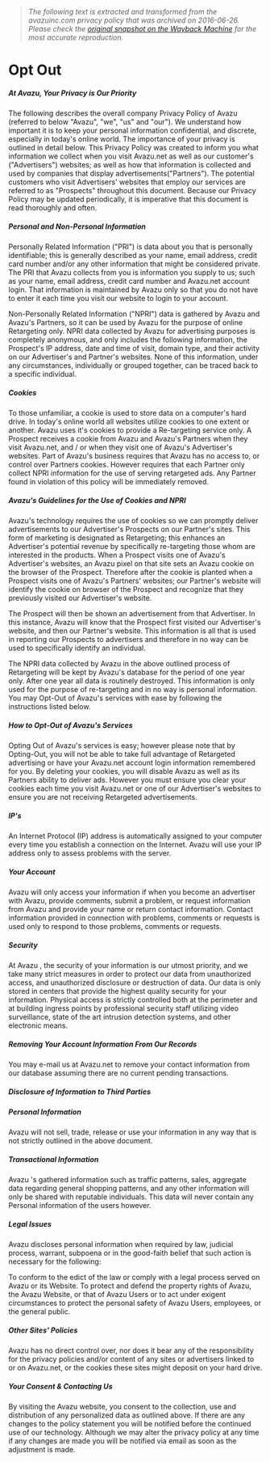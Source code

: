 > *The following text is extracted and transformed from the avazuinc.com privacy policy that was archived on 2016-06-26. Please check the [original snapshot on the Wayback Machine](https://web.archive.org/web/20160626103858id_/http%3A//avazuinc.com/opt-out) for the most accurate reproduction.*

# Opt Out

#####  At Avazu, Your Privacy is Our Priority 

The following describes the overall company Privacy Policy of Avazu (referred to below "Avazu", "we", "us" and "our"). We understand how important it is to keep your personal information confidential, and discrete, especially in today's online world. The importance of your privacy is outlined in detail below. This Privacy Policy was created to inform you what information we collect when you visit Avazu.net as well as our customer's ("Advertisers") websites; as well as how that information is collected and used by companies that display advertisements("Partners"). The potential customers who visit Advertisers' websites that employ our services are referred to as "Prospects" throughout this document. Because our Privacy Policy may be updated periodically, it is imperative that this document is read thoroughly and often. 

#####  Personal and Non-Personal Information 

Personally Related Information ("PRI") is data about you that is personally identifiable; this is generally described as your name, email address, credit card number and/or any other information that might be considered private. The PRI that Avazu collects from you is information you supply to us; such as your name, email address, credit card number and Avazu.net account login. That information is maintained by Avazu only so that you do not have to enter it each time you visit our website to login to your account. 

Non-Personally Related Information ("NPRI") data is gathered by Avazu and Avazu's Partners, so it can be used by Avazu for the purpose of online Retargeting only. NPRI data collected by Avazu for advertising purposes is completely anonymous, and only includes the following information, the Prospect's IP address, date and time of visit, domain type, and their activity on our Advertiser's and Partner's websites. None of this information, under any circumstances, individually or grouped together, can be traced back to a specific individual. 

#####  Cookies 

To those unfamiliar, a cookie is used to store data on a computer's hard drive. In today's online world all websites utilize cookies to one extent or another. Avazu uses it's cookies to provide a Re-targeting service only. A Prospect receives a cookie from Avazu and Avazu's Partners when they visit Avazu.net, and / or when they visit one of Avazu's Advertiser's websites. Part of Avazu's business requires that Avazu has no access to, or control over Partners cookies. However requires that each Partner only collect NPRI information for the use of serving retargeted ads. Any Partner found in violation of this policy will be immediately removed. 

#####  Avazu's Guidelines for the Use of Cookies and NPRI 

Avazu's technology requires the use of cookies so we can promptly deliver advertisements to our Advertiser's Prospects on our Partner's sites. This form of marketing is designated as Retargeting; this enhances an Advertiser's potential revenue by specifically re-targeting those whom are interested in the products. When a Prospect visits one of Avazu's Advertiser's websites, an Avazu pixel on that site sets an Avazu cookie on the browser of the Prospect. Therefore after the cookie is planted when a Prospect visits one of Avazu's Partners' websites; our Partner's website will identify the cookie on browser of the Prospect and recognize that they previously visited our Advertiser's website. 

The Prospect will then be shown an advertisement from that Advertiser. In this instance, Avazu will know that the Prospect first visited our Advertiser's website, and then our Partner's website. This information is all that is used in reporting our Prospects to advertisers and therefore in no way can be used to specifically identify an individual. 

The NPRI data collected by Avazu in the above outlined process of Retargeting will be kept by Avazu's database for the period of one year only. After one year all data is routinely destroyed. This information is only used for the purpose of re-targeting and in no way is personal information. You may Opt-Out of Avazu's services with ease by following the instructions listed below. 

#####  How to Opt-Out of Avazu's Services 

Opting Out of Avazu's services is easy; however please note that by Opting-Out, you will not be able to take full advantage of Retargeted advertising or have your Avazu.net account login information remembered for you. By deleting your cookies, you will disable Avazu as well as its Partners ability to deliver ads. However you must ensure you clear your cookies each time you visit Avazu.net or one of our Advertiser's websites to ensure you are not receiving Retargeted advertisements. 

#####  IP's 

An Internet Protocol (IP) address is automatically assigned to your computer every time you establish a connection on the Internet. Avazu will use your IP address only to assess problems with the server. 

#####  Your Account 

Avazu will only access your information if when you become an advertiser with Avazu, provide comments, submit a problem, or request information from Avazu and provide your name or return contact information. Contact information provided in connection with problems, comments or requests is used only to respond to those problems, comments or requests. 

#####  Security 

At Avazu , the security of your information is our utmost priority, and we take many strict measures in order to protect our data from unauthorized access, and unauthorized disclosure or destruction of data. Our data is only stored in centers that provide the highest quality security for your information. Physical access is strictly controlled both at the perimeter and at building ingress points by professional security staff utilizing video surveillance, state of the art intrusion detection systems, and other electronic means. 

#####  Removing Your Account Information From Our Records 

You may e-mail us at Avazu.net to remove your contact information from our database assuming there are no current pending transactions. 

#####  Disclosure of Information to Third Parties 

#####  Personal Information 

Avazu will not sell, trade, release or use your information in any way that is not strictly outlined in the above document. 

#####  Transactional Information 

Avazu 's gathered information such as traffic patterns, sales, aggregate data regarding general shopping patterns, and any other information will only be shared with reputable individuals. This data will never contain any Personal information of the users however. 

#####  Legal Issues 

Avazu discloses personal information when required by law, judicial process, warrant, subpoena or in the good-faith belief that such action is necessary for the following: 

To conform to the edict of the law or comply with a legal process served on Avazu or its Website. To protect and defend the property rights of Avazu, the Avazu Website, or that of Avazu Users or to act under exigent circumstances to protect the personal safety of Avazu Users, employees, or the general public. 

#####  Other Sites' Policies 

Avazu has no direct control over, nor does it bear any of the responsibility for the privacy policies and/or content of any sites or advertisers linked to or on Avazu.net, or the cookies these sites might deposit on your hard drive. 

#####  Your Consent & Contacting Us 

By visiting the Avazu website, you consent to the collection, use and distribution of any personalized data as outlined above. If there are any changes to the policy statement you will be notified before the continued use of our technology. Although we may alter the privacy policy at any time if any changes are made you will be notified via email as soon as the adjustment is made. 
